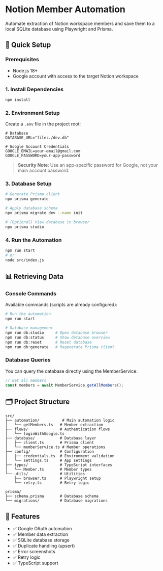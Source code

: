 # Notion Member Automation

Automate extraction of Notion workspace members and save them to a local SQLite database using Playwright and Prisma.

## 🚀 Quick Setup

### Prerequisites

- Node.js 18+
- Google account with access to the target Notion workspace

### 1. Install Dependencies

```bash
npm install
```

### 2. Environment Setup

Create a `.env` file in the project root:

```env
# Database
DATABASE_URL="file:./dev.db"

# Google Account Credentials
GOOGLE_EMAIL=your-email@gmail.com
GOOGLE_PASSWORD=your-app-password
```

> **Security Note**: Use an app-specific password for Google, not your main account password.

### 3. Database Setup

```bash
# Generate Prisma client
npx prisma generate

# Apply database schema
npx prisma migrate dev --name init

# (Optional) View database in browser
npx prisma studio
```

### 4. Run the Automation

```bash
npm run start
# or
node src/index.js
```

## 📊 Retrieving Data

### Console Commands

Available commands (scripts are already configured):

```bash
# Run the automation
npm run start

# Database management
npm run db:studio     # Open database browser
npm run db:status     # Show database overview
npm run db:reset      # Reset database
npm run db:generate   # Regenerate Prisma client
```

### Database Queries

You can query the database directly using the MemberService:

```typescript
// Get all members
const members = await MemberService.getAllMembers();
```

## 🗂️ Project Structure

```
src/
├── automation/          # Main automation logic
│   └── getMembers.ts   # Member extraction
├── flows/              # Authentication flows
│   └── loginWithGoogle.ts
├── database/           # Database layer
│   ├── client.ts       # Prisma client
│   └── memberService.ts # Member operations
├── config/             # Configuration
│   ├── credentials.ts  # Environment validation
│   └── settings.ts     # App settings
├── types/              # TypeScript interfaces
│   └── Member.ts       # Member types
└── utils/              # Utilities
    ├── browser.ts      # Playwright setup
    └── retry.ts        # Retry logic

prisma/
├── schema.prisma       # Database schema
└── migrations/         # Database migrations
```

## 📝 Features

- ✅ Google OAuth automation
- ✅ Member data extraction
- ✅ SQLite database storage
- ✅ Duplicate handling (upsert)
- ✅ Error screenshots
- ✅ Retry logic
- ✅ TypeScript support
